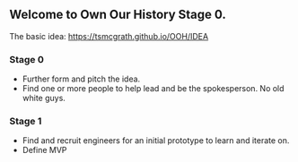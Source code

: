 ## Welcome to Own Our History Stage 0.
The basic idea: https://tsmcgrath.github.io/OOH/IDEA
### Stage 0
- Further form and pitch the idea.
- Find one or more people to help lead and be the spokesperson. No old white guys.
### Stage 1
- Find and recruit engineers for an initial prototype to learn and iterate on.
- Define MVP

